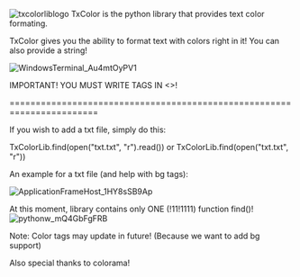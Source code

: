 ![txcolorliblogo](https://user-images.githubusercontent.com/109822062/187177997-251e454b-9f1e-4112-9d8f-1a9ec1d1039e.png)
TxColor is the python library that provides text color formating.

TxColor gives you the ability to format text with colors right in it! You can also provide a string!

![WindowsTerminal_Au4mtOyPV1](https://user-images.githubusercontent.com/109822062/187227483-02903a01-460b-46b0-b451-4def93f5632b.png)

IMPORTANT! YOU MUST WRITE TAGS IN <>!

=======================================================================

If you wish to add a txt file, simply do this:

TxColorLib.find(open("txt.txt", "r").read())
or
TxColorLib.find(open("txt.txt", "r"))

An example for a txt file (and help with bg tags):

![ApplicationFrameHost_1HY8sSB9Ap](https://user-images.githubusercontent.com/109822062/187228992-22e193c4-359c-4bc0-9ae1-e17d811fbb14.png)

At this moment, library contains only ONE (!11!1111) function find()!
![pythonw_mQ4GbFgFRB](https://user-images.githubusercontent.com/109822062/187178935-bb0a213d-9e79-4dd7-9a0d-647556f278a7.png)

Note:
Color tags may update in future! (Because we want to add bg support)

Also special thanks to colorama!
